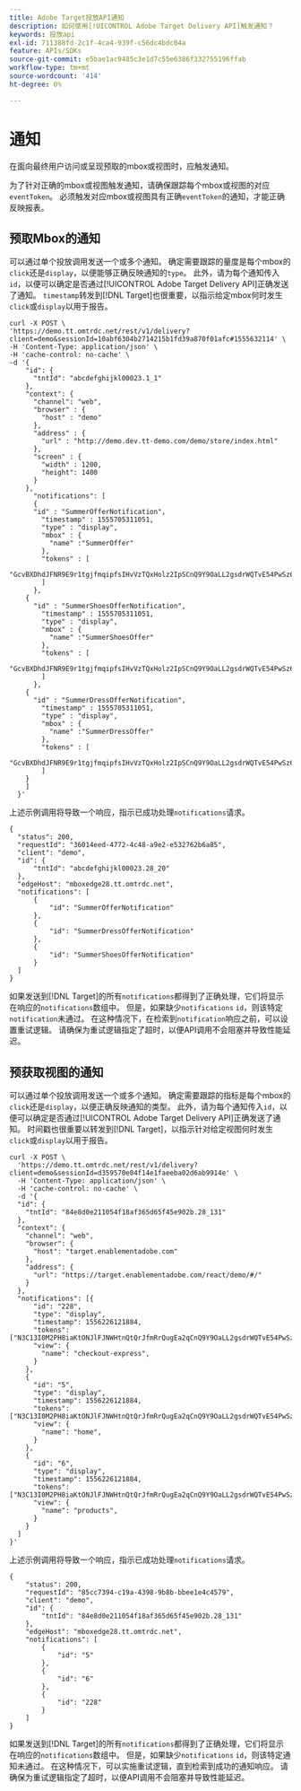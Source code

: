 ```yaml
---
title: Adobe Target投放API通知
description: 如何使用[!UICONTROL Adobe Target Delivery API]触发通知？
keywords: 投放api
exl-id: 711388fd-2c1f-4ca4-939f-c56dc4bdc04a
feature: APIs/SDKs
source-git-commit: e5bae1ac9485c3e1d7c55e6386f332755196ffab
workflow-type: tm+mt
source-wordcount: '414'
ht-degree: 0%

---
```


# 通知

在面向最终用户访问或呈现预取的mbox或视图时，应触发通知。

为了针对正确的mbox或视图触发通知，请确保跟踪每个mbox或视图的对应`eventToken`。 必须触发对应mbox或视图具有正确`eventToken`的通知，才能正确反映报表。

## 预取Mbox的通知

可以通过单个投放调用发送一个或多个通知。 确定需要跟踪的量度是每个mbox的`click`还是`display`，以便能够正确反映通知的`type`。 此外，请为每个通知传入`id`，以便可以确定是否通过[!UICONTROL  Adobe Target Delivery API]正确发送了通知。 `timestamp`转发到[!DNL Target]也很重要，以指示给定mbox何时发生`click`或`display`以用于报告。

```
curl -X POST \
'https://demo.tt.omtrdc.net/rest/v1/delivery?client=demo&sessionId=10abf6304b2714215b1fd39a870f01afc#1555632114' \
-H 'Content-Type: application/json' \
-H 'cache-control: no-cache' \
-d '{
    "id": {
      "tntId": "abcdefghijkl00023.1_1"
    },
    "context": {
      "channel": "web",
      "browser" : {
        "host" : "demo"
      },
      "address" : {
        "url" : "http://demo.dev.tt-demo.com/demo/store/index.html"
      },
      "screen" : {
        "width" : 1200,
        "height": 1400
      }
    },
      "notifications": [
      {
      "id" : "SummerOfferNotification",
        "timestamp" : 1555705311051,
        "type" : "display",
        "mbox" : {
          "name" :"SummerOffer"   
        },
        "tokens" : [
          "GcvBXDhdJFNR9E9r1tgjfmqipfsIHvVzTQxHolz2IpSCnQ9Y9OaLL2gsdrWQTvE54PwSz67rmXWmSnkXpSSS2Q"
        ]
      },
    {
      "id" : "SummerShoesOfferNotification",
        "timestamp" : 1555705311051,
        "type" : "display",
        "mbox" : {
          "name" :"SummerShoesOffer"   
        },
        "tokens" : [
          "GcvBXDhdJFNR9E9r1tgjfmqipfsIHvVzTQxHolz2IpSCnQ9Y9OaLL2gsdrWQTvE54PwSz67rmXWmSnkXpSSS2Q"
        ]
      },
    {
      "id" : "SummerDressOfferNotification",
        "timestamp" : 1555705311051,
        "type" : "display",
        "mbox" : {
          "name" :"SummerDressOffer"   
        },
        "tokens" : [
          "GcvBXDhdJFNR9E9r1tgjfmqipfsIHvVzTQxHolz2IpSCnQ9Y9OaLL2gsdrWQTvE54PwSz67rmXWmSnkXpSSS2Q"
        ]
    } 
    ]
  }'
```

上述示例调用将导致一个响应，指示已成功处理`notifications`请求。

```
{
  "status": 200,
  "requestId": "36014eed-4772-4c48-a9e2-e532762b6a85",
  "client": "demo",
  "id": {
      "tntId": "abcdefghijkl00023.28_20"
  },
  "edgeHost": "mboxedge28.tt.omtrdc.net",
  "notifications": [
      {
          "id": "SummerOfferNotification"
      },
      {
          "id": "SummerDressOfferNotification"
      },
      {
          "id": "SummerShoesOfferNotification"
      }
  ]
}
```

如果发送到[!DNL Target]的所有`notifications`都得到了正确处理，它们将显示在响应的`notifications`数组中。 但是，如果缺少`notifications` `id`，则该特定`notification`未通过。 在这种情况下，在检索到`notification`响应之前，可以设置重试逻辑。 请确保为重试逻辑指定了超时，以便API调用不会阻塞并导致性能延迟。

## 预获取视图的通知

可以通过单个投放调用发送一个或多个通知。 确定需要跟踪的指标是每个mbox的`click`还是`display`，以便正确反映通知的类型。 此外，请为每个通知传入`id`，以便可以确定是否通过[!UICONTROL Adobe Target Delivery API]正确发送了通知。 时间戳也很重要以转发到[!DNL Target]，以指示针对给定视图何时发生`click`或`display`以用于报告。

```
curl -X POST \
  'https://demo.tt.omtrdc.net/rest/v1/delivery?client=demo&sessionId=d359570e04f14e1faeeba02d6ab9914e' \
  -H 'Content-Type: application/json' \
  -H 'cache-control: no-cache' \
  -d '{
  "id": {
    "tntId": "84e8d0e211054f18af365d65f45e902b.28_131"
  },
  "context": {
    "channel": "web",
    "browser": {
      "host": "target.enablementadobe.com"
    },
    "address": {
      "url": "https://target.enablementadobe.com/react/demo/#/"
    }
  },
  "notifications": [{
      "id": "228",
      "type": "display",
      "timestamp": 1556226121884,
      "tokens": ["N3C13I0M2PH8iaKtONJlFJNWHtnQtQrJfmRrQugEa2qCnQ9Y9OaLL2gsdrWQTvE54PwSz67rmXWmSnkXpSSS2Q=="],
      "view": {
        "name": "checkout-express",
      }
    },
    {
      "id": "5",
      "type": "display",
      "timestamp": 1556226121884,
      "tokens": ["N3C13I0M2PH8iaKtONJlFJNWHtnQtQrJfmRrQugEa2qCnQ9Y9OaLL2gsdrWQTvE54PwSz67rmXWmSnkXpSSS2Q=="],
      "view": {
        "name": "home",
      }
    },
    {
      "id": "6",
      "type": "display",
      "timestamp": 1556226121884,
      "tokens": ["N3C13I0M2PH8iaKtONJlFJNWHtnQtQrJfmRrQugEa2qCnQ9Y9OaLL2gsdrWQTvE54PwSz67rmXWmSnkXpSSS2Q=="],
      "view": {
        "name": "products",
      }
    }
  ]
}'
```

上述示例调用将导致一个响应，指示已成功处理`notifications`请求。

```
{
    "status": 200,
    "requestId": "85cc7394-c19a-4398-9b8b-bbee1e4c4579",
    "client": "demo",
    "id": {
        "tntId": "84e8d0e211054f18af365d65f45e902b.28_131"
    },
    "edgeHost": "mboxedge28.tt.omtrdc.net",
    "notifications": [
        {
            "id": "5"
        },
        {
            "id": "6"
        },
        {
            "id": "228"
        }
    ]
}
```

如果发送到[!DNL Target]的所有`notifications`都得到了正确处理，它们将显示在响应的`notifications`数组中。 但是，如果缺少`notifications` `id`，则该特定通知未通过。 在这种情况下，可以实施重试逻辑，直到检索到成功的通知响应。 请确保为重试逻辑指定了超时，以便API调用不会阻塞并导致性能延迟。
